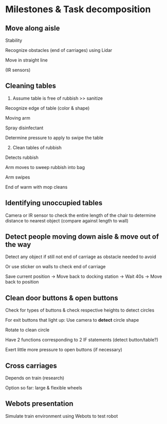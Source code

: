 # Milestones & Task decomposition


## Move along aisle

Stability

Recognize obstacles (end of carriages) using Lidar

Move in straight line

(IR sensors)


## Cleaning tables
1. Assume table is free of rubbish >> sanitize

Recognize edge of table (color & shape)

Moving arm

Spray disinfectant

Determine pressure to apply to swipe the table


2. Clean tables of rubbish

Detects rubbish

Arm moves to sweep rubbish into bag

Arm swipes

End of warm with mop cleans


## Identifying unoccupied tables

Camera or IR sensor to check the entire length of the chair to determine distance to nearest object (compare against length to wall)



## Detect people moving down aisle & move out of the way

Detect any object if still not end of carriage as obstacle needed to avoid

Or use sticker on walls to check end of carriage

Save current position -> Move back to docking station -> Wait 40s -> Move back to position


## Clean door buttons & open buttons

Check for types of buttons & check respective heights to detect circles

For exit buttons that light up: Use camera to **detect** circle shape

Rotate to clean circle

Have 2 functions corresponding to 2 IF statements (detect button/table?)

Exert little more pressure to open buttons (if necessary)


## Cross carriages

Depends on train (research)

Option so far: large & flexible wheels


## Webots presentation

Simulate train environment using Webots to test robot
